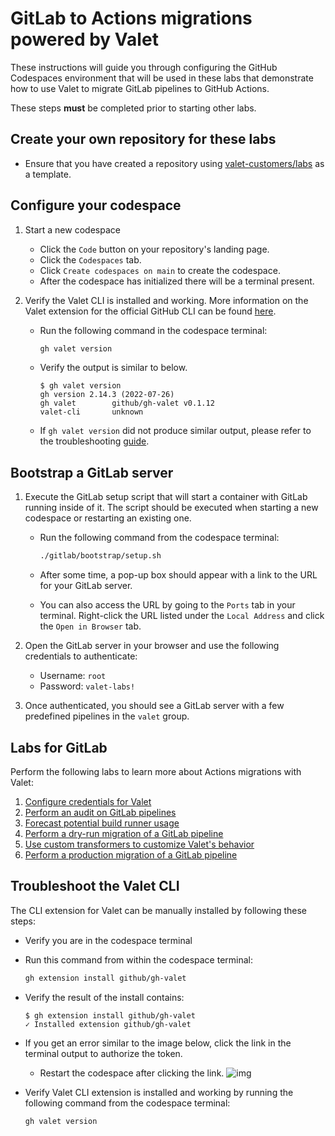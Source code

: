 # GitLab to Actions migrations powered by Valet

These instructions will guide you through configuring the GitHub Codespaces environment that will be used in these labs that demonstrate how to use Valet to migrate GitLab pipelines to GitHub Actions.

These steps **must** be completed prior to starting other labs.

## Create your own repository for these labs

- Ensure that you have created a repository using [valet-customers/labs](https://github.com/valet-customers/labs) as a template.

## Configure your codespace

1. Start a new codespace

    - Click the `Code` button on your repository's landing page.
    - Click the `Codespaces` tab.
    - Click `Create codespaces on main` to create the codespace.
    - After the codespace has initialized there will be a terminal present.

2. Verify the Valet CLI is installed and working. More information on the Valet extension for the official GitHub CLI can be found [here](https://github.com/github/gh-valet).

    - Run the following command in the codespace terminal:

      ```bash
      gh valet version
      ```

    - Verify the output is similar to below.

      ```console
      $ gh valet version
      gh version 2.14.3 (2022-07-26)
      gh valet        github/gh-valet v0.1.12
      valet-cli       unknown
      ```

    - If `gh valet version` did not produce similar output, please refer to the troubleshooting [guide](#troubleshoot-the-valet-cli).

## Bootstrap a GitLab server

1. Execute the GitLab setup script that will start a container with GitLab running inside of it. The script should be executed when starting a new codespace or restarting an existing one.

    - Run the following command from the codespace terminal:

      ```bash
      ./gitlab/bootstrap/setup.sh
      ```

    - After some time, a pop-up box should appear with a link to the URL for your GitLab server.

    - You can also access the URL by going to the `Ports` tab in your terminal. Right-click the URL listed under the `Local Address` and click the `Open in Browser` tab.

2. Open the GitLab server in your browser and use the following credentials to authenticate:

    - Username: `root`
    - Password: `valet-labs!`

3. Once authenticated, you should see a GitLab server with a few predefined pipelines in the `valet` group.

## Labs for GitLab

Perform the following labs to learn more about Actions migrations with Valet:

1. [Configure credentials for Valet](1-configure.md)
2. [Perform an audit on GitLab pipelines](2-audit.md)
3. [Forecast potential build runner usage](3-forecast.md)
4. [Perform a dry-run migration of a GitLab pipeline](4-dry-run.md)
5. [Use custom transformers to customize Valet's behavior](5-custom-transformers.md)
6. [Perform a production migration of a GitLab pipeline](6-migrate.md)

## Troubleshoot the Valet CLI

The CLI extension for Valet can be manually installed by following these steps:

- Verify you are in the codespace terminal
- Run this command from within the codespace terminal:

  ```bash
  gh extension install github/gh-valet
  ```

- Verify the result of the install contains:

  ```console
  $ gh extension install github/gh-valet
  ✓ Installed extension github/gh-valet
  ```

- If you get an error similar to the image below, click the link in the terminal output to authorize the token.
  - Restart the codespace after clicking the link.
  ![img](https://user-images.githubusercontent.com/26442605/169588015-9414404f-82b6-4d0f-89d4-5f0e6941b029.png)
- Verify Valet CLI extension is installed and working by running the following command from the codespace terminal:

  ```bash
  gh valet version
  ```
